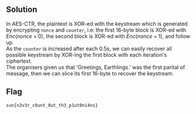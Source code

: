 ## Solution
In AES-CTR, the plaintext is XOR-ed with the keystream which is generated by encrypting `nonce` and `counter`, i.e: the first 16-byte block is XOR-ed with $Enc(nonce + 0)$, the second block is XOR-ed with $Enc(nonce + 1)$, and follow up.   
As the `counter` is increased after each 0.5s, we can easily recover all possible keystream by XOR-ing the first block with each iteration's ciphertext.    
The organisers given us that 'Greetings, Earthlings.' was the first parital of message, then we can slice its first 16-byte to recover the keystream.
## Flag
```
sun{n3v3r_c0unt_0ut_th3_p1ut0ni4ns}
```